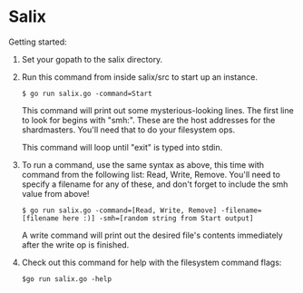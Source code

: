 Salix
=====

Getting started:

1. Set your gopath to the salix directory.
2. Run this command from inside salix/src to start up an instance.
    
    `$ go run salix.go -command=Start`
    
    This command will print out some mysterious-looking lines. The first line
    to look for begins with "smh:". These are the host addresses for the
    shardmasters. You'll need that to do your filesystem ops.

    This command will loop until "exit" is typed into stdin.

3. To run a command, use the same syntax as above, this time with command from
   the following list: Read, Write, Remove. You'll need to specify a filename
   for any of these, and don't forget to include the smh value from above!

   `$ go run salix.go -command=[Read, Write, Remove] -filename=[filename here
   :)] -smh=[random string from Start output]`

   A write command will print out the desired file's contents immediately after
   the write op is finished. 

4. Check out this command for help with the filesystem command flags:

    `$go run salix.go -help`

